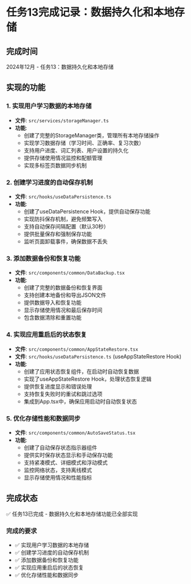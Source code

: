 # 任务13完成记录：数据持久化和本地存储

## 完成时间
2024年12月 - 任务13：数据持久化和本地存储

## 实现的功能

### 1. 实现用户学习数据的本地存储
- **文件**: `src/services/storageManager.ts`
- **功能**: 
  - 创建了完整的StorageManager类，管理所有本地存储操作
  - 实现学习数据存储（学习时间、正确率、复习次数）
  - 支持用户进度、词汇列表、用户设置的持久化
  - 提供存储使用情况监控和配额管理
  - 实现多标签页数据同步机制

### 2. 创建学习进度的自动保存机制
- **文件**: `src/hooks/useDataPersistence.ts`
- **功能**:
  - 创建了useDataPersistence Hook，提供自动保存功能
  - 实现防抖保存机制，避免频繁写入
  - 支持自动保存间隔配置（默认30秒）
  - 提供批量保存和强制保存功能
  - 监听页面卸载事件，确保数据不丢失

### 3. 添加数据备份和恢复功能
- **文件**: `src/components/common/DataBackup.tsx`
- **功能**:
  - 创建了完整的数据备份和恢复界面
  - 支持创建本地备份和导出JSON文件
  - 提供数据导入和恢复功能
  - 显示存储使用情况和最后保存时间
  - 包含数据清除和重置功能

### 4. 实现应用重启后的状态恢复
- **文件**: `src/components/common/AppStateRestore.tsx`
- **文件**: `src/hooks/useDataPersistence.ts` (useAppStateRestore Hook)
- **功能**:
  - 创建了应用状态恢复组件，在启动时自动恢复数据
  - 实现了useAppStateRestore Hook，处理状态恢复逻辑
  - 提供恢复进度显示和错误处理
  - 支持恢复失败时的重试和跳过选项
  - 集成到App.tsx中，确保应用启动时自动恢复状态

### 5. 优化存储性能和数据同步
- **文件**: `src/components/common/AutoSaveStatus.tsx`
- **功能**:
  - 创建了自动保存状态指示器组件
  - 提供实时保存状态显示和手动保存功能
  - 支持紧凑模式、详细模式和浮动模式
  - 监控网络状态，支持离线模式
  - 显示存储使用情况和性能指标

## 完成状态
✅ 任务13已完成 - 数据持久化和本地存储功能已全部实现

### 完成的要求
- ✅ 实现用户学习数据的本地存储
- ✅ 创建学习进度的自动保存机制
- ✅ 添加数据备份和恢复功能
- ✅ 实现应用重启后的状态恢复
- ✅ 优化存储性能和数据同步